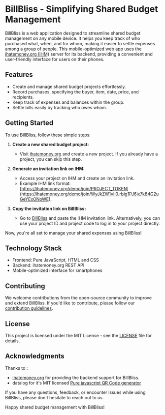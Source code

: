 # BillBliss - Simplifying Shared Budget Management

BillBliss is a web application designed to streamline shared budget management on any mobile device. It helps you keep track of who purchased what, when, and for whom, making it easier to settle expenses among a group of people. This mobile-optimized web app uses the [ihatemoney.org (IHM)](https://ihatemoney.org) server for its backend, providing a convenient and user-friendly interface for users on their phones.

## Features

- Create and manage shared budget projects effortlessly.
- Record purchases, specifying the buyer, item, date, price, and recipients.
- Keep track of expenses and balances within the group.
- Settle bills easily by tracking who owes whom.

## Getting Started

To use BillBliss, follow these simple steps:

1. **Create a new shared budget project:**
   - Visit [ihatemoney.org](https://ihatemoney.org/create) and create a new project. If you already have a project, you can skip this step.

2. **Generate an invitation link on IHM:**
   - Access your project on IHM and create an invitation link.
   - Example IHM link format: [https://ihatemoney.org/demo/join/PROJECT_TOKEN](https://ihatemoney.org/demo/join/WyJkZW1vIl0.rbig1PJ6ix7k84G2uGeYExONoWE).

3. **Copy the invitation link on BillBliss:**
   - Go to [BillBliss](https://turtle6665.github.io/BillBliss/AddProject.html) and paste the IHM invitation link. Alternatively, you can use your project ID and project code to log in to your project directly.

Now, you're all set to manage your shared expenses using BillBliss!


## Technology Stack

- Frontend: Pure JavaScript, HTML and CSS
- Backend: ihatemoney.org REST API
- Mobile-optimized interface for smartphones

## Contributing

We welcome contributions from the open-source community to improve and extend BillBliss. If you'd like to contribute, please follow our [contribution guidelines](CONTRIBUTING.md).

## License

This project is licensed under the MIT License - see the [LICENSE](LICENSE) file for details.

## Acknowledgments

Thanks to :
- [ihatemoney.org](https://ihatemoney.org) for providing the backend support for BillBliss.
- datalog for it's MIT licensed [Pure javascript QR Code generator](https://github.com/datalog/qrcode-svg)


If you have any questions, feedback, or encounter issues while using BillBliss, please don't hesitate to reach out to us.

Happy shared budget management with BillBliss!
